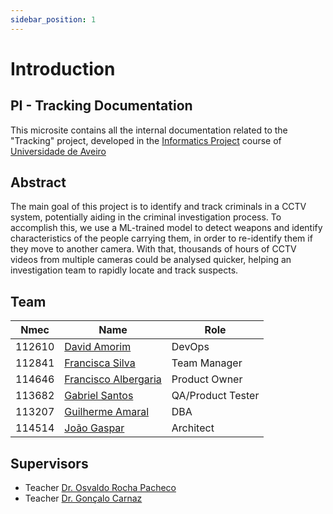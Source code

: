 ```yaml
---
sidebar_position: 1
---
```


# Introduction

## PI - Tracking Documentation

This microsite contains all the internal documentation related to the "Tracking" project, developed in the [Informatics Project](https://www.ua.pt/pt/uc/12276) course of [Universidade de Aveiro](https://www.ua.pt/)

## Abstract

The main goal of this project is to identify and track criminals in a CCTV system, potentially aiding in the criminal investigation process. To accomplish this, we use a ML-trained model to detect weapons and identify characteristics of the people carrying them, in order to re-identify them if they move to another camera. With that, thousands of hours of CCTV videos from multiple cameras could be analysed quicker, helping an investigation team to rapidly locate and track suspects.

## Team

| Nmec | Name | Role |
| --------------- | --------------- | --------------- |
| 112610 | [David Amorim](https://github.com/davidffa) | DevOps |
| 112841 | [Francisca Silva](https://github.com/FranciscaPedro) | Team Manager |
| 114646 | [Francisco Albergaria](https://github.com/FranciscoAlbergaria) | Product Owner |
| 113682 | [Gabriel Santos](https://github.com/GCapaross) | QA/Product Tester |
| 113207 | [Guilherme Amaral](https://github.com/BirrasOBacano) | DBA |
| 114514 | [João Gaspar](https://github.com/Affapple) | Architect |


## Supervisors

- Teacher [Dr. Osvaldo Rocha Pacheco](https://www.ua.pt/pt/p/10313442)
- Teacher [Dr. Gonçalo Carnaz](https://www.ua.pt/pt/p/80654160)
